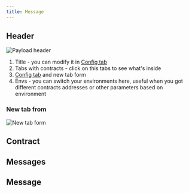 ```yaml
---
title: Message
---
```


## Header

![Payload header](/outpost/OPHeader.png 'Payload header')

1. Title - you can modify it in [Config tab](/docs/payload/config/anatomy)
2. Tabs with contracts - click on this tabs to see what's inside
3. [Config tab](/docs/payload/config/anatomy) and new tab form
4. Envs - you can switch your environments here, useful when you got different contracts addresses or other parameters based on environment

### New tab from

![New tab form](/outpost/OPNewTabForm.png)

## Contract

## Messages

## Message
